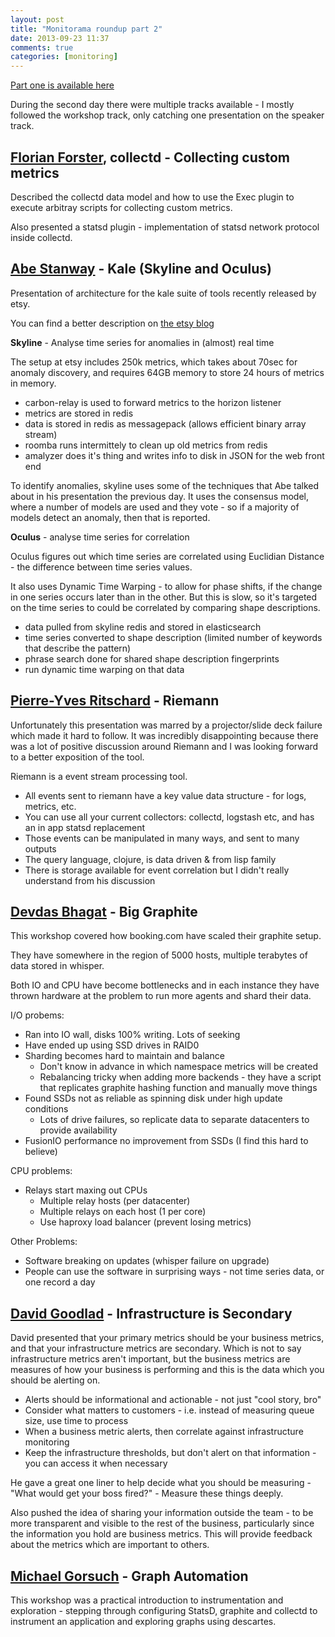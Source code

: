 ```yaml
---
layout: post
title: "Monitorama roundup part 2"
date: 2013-09-23 11:37
comments: true
categories: [monitoring]
---
```


[Part one is available here](http://johan.org.uk/sysadmin/blog/2013/09/20/monitorama-roundup-part-1/)

During the second day there were multiple tracks available - I mostly followed the workshop track, only catching one presentation on the speaker track.



##  [Florian Forster](https://twitter.com/flocto), collectd - Collecting custom metrics ##

Described the collectd data model and how to use the Exec plugin to execute arbitray scripts for collecting custom metrics.

Also presented a statsd plugin - implementation of statsd network protocol inside collectd.


## [Abe Stanway](https://www.twitter.com/abestanway) - Kale (Skyline and Oculus) ##

Presentation of architecture for the kale suite of tools recently released by etsy. 

You can find a better description on [the etsy blog](http://codeascraft.com/2013/06/11/introducing-kale/)


**Skyline** - Analyse time series for anomalies in (almost) real time

The setup at etsy includes 250k metrics, which takes about 70sec for anomaly discovery, and requires 64GB memory to store 24 hours of metrics in memory.

- carbon-relay is used to forward metrics to the horizon listener
- metrics are stored in redis
- data is stored in redis as messagepack (allows efficient binary array stream)
- roomba runs intermittely to clean up old metrics from redis 
- amalyzer does it's thing and writes info to disk in JSON for the web front end

To identify anomalies, skyline uses some of the techniques that Abe talked about in his presentation the previous day. It uses the consensus model, where a number of models are used and they vote - so if a majority of models detect an anomaly, then that is reported.

**Oculus** - analyse time series for correlation

Oculus figures out which time series are correlated using Euclidian Distance - the difference between time series values.

It also uses Dynamic Time Warping - to allow for phase shifts, if the change in one series occurs later than in the other. But this is slow, so it's targeted on the time series to could be correlated by comparing shape descriptions.

- data pulled from skyline redis and stored in elasticsearch
- time series converted to shape description (limited number of keywords that describe the pattern)
- phrase search done for shared shape description fingerprints
- run dynamic time warping on that data



## [Pierre-Yves Ritschard](https://twitter.com/pyr) - Riemann ##

Unfortunately this presentation was marred by a projector/slide deck failure which made it hard to follow. It was incredibly disappointing because there was a lot of positive discussion around Riemann and I was looking forward to a better exposition of the tool.

Riemann is a event stream processing tool.

- All events sent to riemann have a key value data structure - for logs, metrics, etc.
- You can use all your current collectors: collectd, logstash etc, and has an in app statsd replacement
- Those events can be manipulated in many ways, and sent to many outputs
- The query language, clojure, is data driven & from lisp family
- There is storage available for event correlation but I didn't really understand from his discussion


## [Devdas Bhagat](https://twitter.com/f3ew) - Big Graphite ##

This workshop covered how booking.com have scaled their graphite setup.

They have somewhere in the region of 5000 hosts, multiple terabytes of data stored in whisper.

Both IO and CPU have become bottlenecks and in each instance they have thrown hardware at the problem to run more agents and shard their data.

I/O probems:

- Ran into IO wall, disks 100% writing. Lots of seeking
- Have ended up using SSD drives in RAID0
- Sharding becomes hard to maintain and balance 
  - Don't know in advance in which namespace metrics will be created
  - Rebalancing tricky when adding more backends - they have a script that replicates graphite hashing function and manually move things
- Found SSDs not as reliable as spinning disk under high update conditions
  - Lots of drive failures, so replicate data to separate datacenters to provide availability
- FusionIO performance no improvement from SSDs (I find this hard to believe)

CPU problems:

- Relays start maxing out CPUs
   - Multiple relay hosts (per datacenter)
   - Multiple relays on each host (1 per core)
   - Use haproxy load balancer (prevent losing metrics)

Other Problems:

- Software breaking on updates (whisper failure on upgrade)
- People can use the software in surprising ways - not time series data, or one record a day


## [David Goodlad](https://twitter.com/michaelgorsuch) - Infrastructure is Secondary ##

David presented that your primary metrics should be your business metrics, and that your infrastructure metrics are secondary. Which is not to say infrastructure metrics aren't important, but the business metrics are measures of how your business is performing and this is the data which you should be alerting on. 

- Alerts should be informational and actionable - not just "cool story, bro"
- Consider what matters to customers - i.e. instead of measuring queue size, use time to process
- When a business metric alerts, then correlate against infrastructure monitoring
- Keep the infrastructure thresholds, but don't alert on that information - you can access it when necessary

He gave a great one liner to help decide what you should be measuring - "What would get your boss fired?" - Measure these things deeply.

Also pushed the idea of sharing your information outside the team - to be more transparent and visible to the rest of the business, particularly since the information you hold are business metrics. This will provide feedback about the metrics which are important to others.


## [Michael Gorsuch](https://twitter.com/michaelgorsuch) - Graph Automation ##

This workshop was a practical introduction to instrumentation and exploration - stepping through configuring StatsD, graphite and collectd to instrument an application and exploring graphs using descartes.




